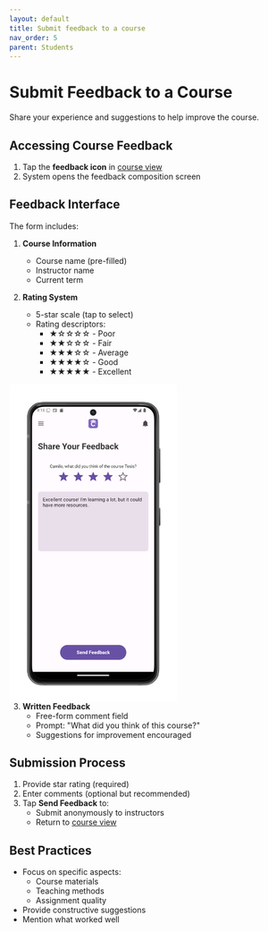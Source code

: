 ```yaml
---
layout: default
title: Submit feedback to a course
nav_order: 5
parent: Students
---
```


# Submit Feedback to a Course

Share your experience and suggestions to help improve the course.

## Accessing Course Feedback
1. Tap the **feedback icon** in [course view](/app-manual/students/course-view)
2. System opens the feedback composition screen

## Feedback Interface
The form includes:

1. **Course Information**  
   - Course name (pre-filled)
   - Instructor name
   - Current term

2. **Rating System**  
   - 5-star scale (tap to select)
   - Rating descriptors:
     - ★☆☆☆☆ - Poor
     - ★★☆☆☆ - Fair  
     - ★★★☆☆ - Average
     - ★★★★☆ - Good
     - ★★★★★ - Excellent

<p style="clear:both;"></p>
<img src="assets/feedback-course.png" alt="Course Feedback Screen" style="width:300px; float:left; margin-right:15px;"/>
<p style="clear:both;"></p>

3. **Written Feedback**  
   - Free-form comment field
   - Prompt: "What did you think of this course?"
   - Suggestions for improvement encouraged

## Submission Process
1. Provide star rating (required)
2. Enter comments (optional but recommended)
3. Tap **Send Feedback** to:
   - Submit anonymously to instructors
   - Return to [course view](/app-manual/students/course-view)

## Best Practices
- Focus on specific aspects:
  - Course materials
  - Teaching methods
  - Assignment quality
- Provide constructive suggestions
- Mention what worked well